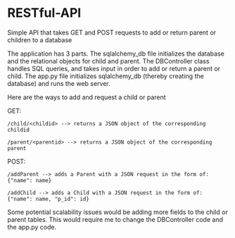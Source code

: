 # RESTful-API

Simple API that takes GET and POST requests to add or return parent or children to a database

The application has 3 parts. The sqlalchemy_db file initializes the database and the relational objects for child and parent. The DBController class handles SQL queries, and takes input in order to add or return a parent or child. The app.py file initializes sqlalchemy_db (thereby creating the database) and runs the web server.

Here are the ways to add and request a child or parent

  GET:
  
    /child/<childid> --> returns a JSON object of the corresponding childid
    
    /parent/<parentid> --> returns a JSON object of the corresponding parent

  POST:
  
    /addParent --> adds a Parent with a JSON request in the form of: {"name": name}
    
    /addChild --> adds a Child with a JSON request in the form of: {"name": name, "p_id": id}

Some potential scalability issues would be adding more fields to the child or parent tables. This would require me to change the DBController code and the app.py code.
